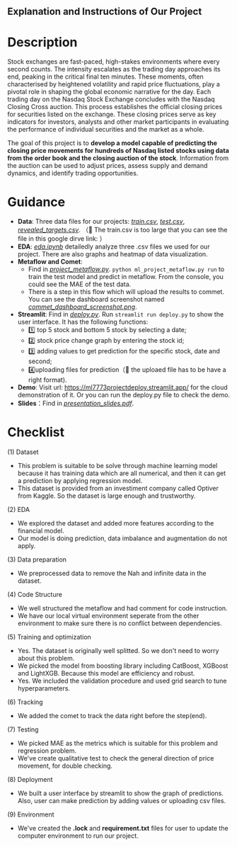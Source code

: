 ## Explanation and Instructions of Our Project
# Description 
Stock exchanges are fast-paced, high-stakes environments where every second counts. The intensity escalates as the trading day approaches its end, peaking in the critical final ten minutes. These moments, often characterised by heightened volatility and rapid price fluctuations, play a pivotal role in shaping the global economic narrative for the day. Each trading day on the Nasdaq Stock Exchange concludes with the Nasdaq Closing Cross auction. This process establishes the official closing prices for securities listed on the exchange. These closing prices serve as key indicators for investors, analysts and other market participants in evaluating the performance of individual securities and the market as a whole.

The goal of this project is to **develop a model capable of predicting the closing price movements for hundreds of Nasdaq listed stocks using data from the order book and the closing auction of the stock**. Information from the auction can be used to adjust prices, assess supply and demand dynamics, and identify trading opportunities.

# Guidance
* **Data**: Three data files for our projects: *<ins>train.csv*</ins>, *<ins>test.csv*</ins>, *<ins>revealed_targets.csv*</ins>. （📒 The train.csv is too large that you can see the file in this google dirve link: ）
* **EDA**:  *<ins>eda.ipynb</ins>* detailedly analyze three .csv files we used for our project. There are also graphs and heatmap of data visualization.
* **Metaflow and Comet**:
  * Find in *<ins>project_metaflow.py</ins>*. `python ml_project_metaflow.py run` to train the test model and predict in metaflow. From the console, you could see the MAE of the test data.
  * There is a step in this flow which will upload the results to commet. You can see the dashboard screenshot named *<ins>commet_dashboard_screenshot.png</ins>*.
* **Streamlit**: Find in *<ins>deploy.py</ins>*. Run `streamlit run deploy.py` to show the user interface. It has the following functions:
  * 1️⃣ top 5 stock and bottom 5 stock by selecting a date;
  * 2️⃣ stock price change graph by entering the stock id;
  * 3️⃣ adding values to get prediction for the specific stock, date and second;
  * 4️⃣uploading files for prediction（📒 the uploaed file has to be have a right format).
* **Demo**: Visit url: https://ml7773projectdeploy.streamlit.app/ for the cloud demonstration of it. Or you can run the deploy.py file to check the demo.
* **Slides**：Find in *<ins>presentation_slides.pdf</ins>*.

# Checklist
(1) Dataset
* This problem is suitable to be solve through machine learning model because it has training data which are all numerical, and then it can get a prediction by applying regression model.
* This dataset is provided from an investiment company called Optiver from Kaggle. So the dataset is large enough and trustworthy.

(2) EDA
* We explored the dataset and added more features according to the financial model.
* Our model is doing prediction, data imbalance and augmentation do not apply.

(3) Data preparation
* We preprocessed data to remove the Nah and infinite data in the dataset.

(4) Code Structure
* We well structured the metaflow and had comment for code instruction.
* We have our local virtual environment seperate from the other environment to make sure there is no conflict between dependencies.

(5) Training and optimization
* Yes. The dataset is originally well splitted. So we don't need to worry about this problem.
* We picked the model from boosting library including CatBoost, XGBoost and LightXGB. Because this model are efficiency and robust.
* Yes. We included the validation procedure and used grid search to tune hyperparameters.

(6) Tracking
* We added the comet to track the data right before the step(end). 

(7) Testing
* We picked MAE as the metrics which is suitable for this problem and regression problem.
* We've create qualitative test to check the general direction of price movement, for double checking.

(8) Deployment
* We built a user interface by streamlit to show the graph of predictions. Also, user can make prediction by adding values or uploading csv files.

(9) Environment
* We've created the **.lock** and **requirement.txt** files for user to update the computer environment to run our project. 
